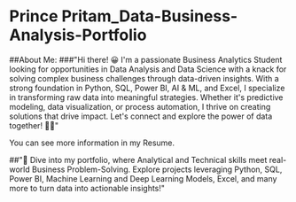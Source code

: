 # Prince Pritam_Data-Business-Analysis-Portfolio
##About Me:
###"Hi there! 😀 I'm a passionate Business Analytics Student looking for opportunities in Data Analysis and Data Science with a knack for solving complex business challenges through data-driven insights. With a strong foundation in Python, SQL, Power BI, AI & ML, and Excel, I specialize in transforming raw data into meaningful strategies. Whether it's predictive modeling, data visualization, or process automation, I thrive on creating solutions that drive impact. Let's connect and explore the power of data together! 🤜🤛"

You can see more information in my Resume.


##"🚀 Dive into my portfolio, where Analytical and Technical skills meet real-world Business Problem-Solving. Explore projects leveraging Python, SQL, Power BI, Machine Learning and Deep Learning Models, Excel, and many more to turn data into actionable insights!"
